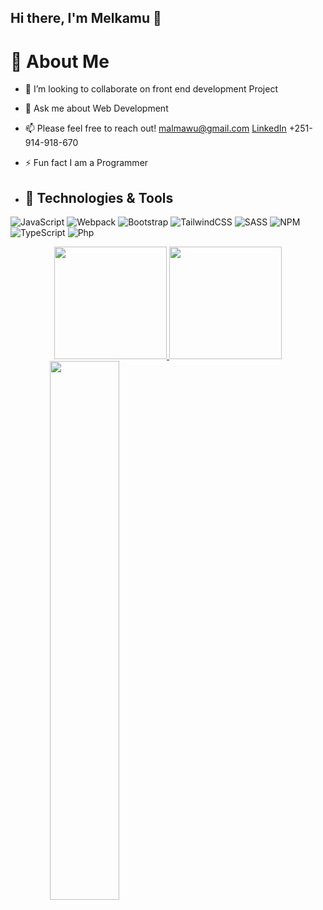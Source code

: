 ## Hi there, I'm Melkamu 👋

<h1>💫 About Me</h1>

- 👯 I’m looking to collaborate on front end development Project

- 💬 Ask me about Web Development

- 📫 Please feel free to reach out! <a target="_blank" href="mailto:malmawu@gmail.com"> malmawu@gmail.com [LinkedIn](https://www.linkedin.com/in/melkamu-almawu/) <a>+251-914-918-670</a>

- ⚡ Fun fact I am a Programmer
- ## 🔧 Technologies & Tools
![JavaScript](https://img.shields.io/badge/javascript-%23323330.svg?style=for-the-badge&logo=javascript&logoColor=%23F7DF1E)
![Webpack](https://img.shields.io/badge/webpack-%238DD6F9.svg?style=for-the-badge&logo=webpack&logoColor=black)
![Bootstrap](https://img.shields.io/badge/bootstrap-%23563D7C.svg?style=for-the-badge&logo=bootstrap&logoColor=white)
![TailwindCSS](https://img.shields.io/badge/tailwindcss-%2338B2AC.svg?style=for-the-badge&logo=tailwind-css&logoColor=white)
![SASS](https://img.shields.io/badge/SASS-hotpink.svg?style=for-the-badge&logo=SASS&logoColor=white)
![NPM](https://img.shields.io/badge/NPM-%23000000.svg?style=for-the-badge&logo=npm&logoColor=white)
![TypeScript](https://img.shields.io/badge/typescript-%23007ACC.svg?style=for-the-badge&logo=typescript&logoColor=white)
<img alt="Php" src="https://img.shields.io/badge/php-%23777BB4.svg?style=for-the-badge&logo=php&logoColor=white"/>
<!--## &#x1f4c8; GitHub Stats
  <a href="https://github.com/melkamu12">
<img align="left" width="47%" src="https://github-readme-stats.vercel.app/api?username=melkamu12&show_icons=true&theme=radical"/>
  </a>-->

  <div align="center">
      <a href="https://github.com/melkamu12">
    <img height="180px" src="https://github-readme-stats.vercel.app/api/top-langs/?username=melkamu12&layout=compact&theme=midnight-purple" />
  </a>
    <a href="https://github.com/melkamu12">
      <img height="180px" src="https://github-readme-streak-stats.herokuapp.com/?user=melkamu12&theme=midnight-purple" />
    </a>
     <a href="https://github.com/melkamu12">
<img align="left" width="47%" src="https://github-readme-stats.vercel.app/api?username=melkamu12&show_icons=true&theme=radical"/>
  </a>
  </div> 
